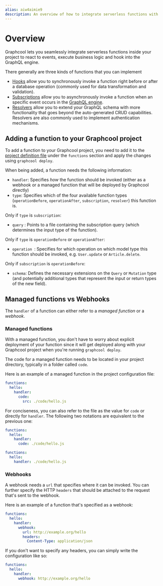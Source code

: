 ```yaml
---
alias: aiw4aimie9
description: An overview of how to integrate serverless functions with Graphcool. 
---
```


# Overview

Graphcool lets you seamlessly integrate serverless functions inside your project to react to events, execute business logic and hook into the GraphQL engine.

There generally are three kinds of functions that you can implement

- [Hooks](!alias-pa6guruhaf) allow you to synchronously invoke a function right before or after a database operation (commonly used for data transformation and validation).
- [Subscriptions](!alias-bboghez0go) allow you to asynchronously invoke a function when an specific event occurs in the [GraphQL engine](!alias-thei2kephu#graphql-engine).
- [Resolvers](!alias-su6wu3yoo2) allow you to extend your GraphQL schema with more functionality that goes beyond the auto-generated CRUD capabilities. Resolvers are also commonly used to implement authentication mechanisms.

## Adding a function to your Graphcool project

To add a function to your Graphcool project, you need to add it to the [project definition file](!alias-opheidaix3#project-definition) under the `functions` section and apply the changes using `graphcool deploy`.

When being added, a function needs the following information:

- `handler`: Specifies _how_ the function should be invoked (either as a webhook or a managed function that will be deployed by Graphcool directly)
- `type`: Specifies which of the four available function types (`operationBefore`, `operationAfter`, `subscription`, `resolver`) this function is.

Only if `type` is `subscription`:

- `query` : Points to a file containing the subscription query (which determines the input type of the function).

Only if `type` is `operationBefore` or `operationAfter`:

- `operation `: Specifies for which operation on which model type this function should be invoked, e.g. `User.update` or `Article.delete`.

Only if `subscription` is `operationBefore`:

- `schema`: Defines the necessary extensions on the `Query` or `Mutation` type (and potentially additional types that represent the input or return types of the new field).

## Managed functions vs Webhooks

The `handler` of a function can either refer to a _managed function_ or a _webhook_.

### Managed functions

With a managed function, you don't have to worry about explicit deployment of your function since it will get deployed along with your Graphcool project when you're running `graphcool deploy`.

The code for a managed function needs to be located in your project directory, typically in a folder called `code`.

Here is an example of a managed function in the project configuration file:

```yaml 
functions:
  hello:
    handler:
      code:
        src: ./code/hello.js
```

For conciseness, you can also refer to the file as the value for `code` or directly for `handler`. The following two notations are equivalent to the previous one:

```yaml 
functions:
  hello:
    handler:
      code: ./code/hello.js
```

```yaml 
functions:
  hello:
    handler: ./code/hello.js
```


### Webhooks

A webhook needs a `url` that specifies where it can be invoked. You can further specify the HTTP `headers` that should be attached to the request that's sent to the webhook.

Here is an example of a function that's specified as a webhook:

```yaml
functions:
  hello:
    handler:
      webhook:
        url: http://example.org/hello
        headers:
          Content-Type: application/json
```

If you don't want to specify any headers, you can simply write the configuration like so:

```yaml
functions:
  hello:
    handler:
      webhook: http://example.org/hello
```
